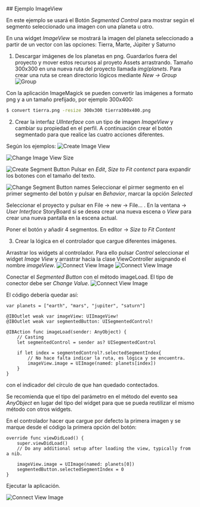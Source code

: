 ## Ejemplo ImageView

En este ejemplo se usará el Botón _Segmented Control_ para mostrar según el segmento seleccionado una imagen con una planeta u otro.

En una widget _ImageView_ se mostrará la imagen del planeta seleccionado a partir de un vector con las opciones: Tierra, Marte, Júpiter y Saturno

1. Descargar imágenes de los planetas en png. Guardarlos fuera del proyecto y mover estos recursos al proyeto Assets arrastrando. Tamaño 300x300 en una nueva ruta del proyecto llamada _img_/_planets_. Para crear una ruta se crean directorio lógicos mediante _New -> Group_
![Group](captions/day5/xcode_sample1.png)

Con la aplicación ImageMagick se pueden convertir las imágenes a formato png y a un tamaño prefijado, por ejemplo 300x400:
```bash
$ convert tierra.png -resize 300x300 tierra300x400.png
```

2. Crear la interfaz _UIInterface_ con un tipo de imagen _ImageView_ y cambiar su propiedad en el perfil. A continuación crear el botón segmentado para que realice las cuatro acciones diferentes.

Según los ejemplos:
![Create Image View](captions/day5/xcode_sample_view_image1.png)

![Change Image View Size](captions/day5/xcode_sample_view_image4.png)


![Create Segment Button](captions/day5/xcode_sample_view_image2.png)
Pulsar en _Edit_, _Size to Fit contenct_ para expandir los botones con el tamaño del texto.

![Change Segment Button names ](captions/day5/xcode_sample_view_image3.png)
Seleccionar el pirmer segmento en el primer segmento del botón y pulsar en _Behavior_, marcar la opción _Selected_

Seleccionar el proyecto y pulsar en File -> new -> File... . En la ventana -> _User Interface_ StoryBoard si se desea crear una nueva escena o _View_ para crear una nueva pantalla en la escena actual.

Poner el botón y añadir 4 segmentos. En editor -> _Size to Fit Content_

3. Crear la lógica en el controlador que cargue diferentes imágenes.


Arrastrar los widgets al controlador. Para ello pulsar _Control_ seleccionar el widget _Image View_ y arrastrar hacia la clase ViewController asignando el nombre _imageView_.
![Connect View Image](captions/day5/xcode_sample_view_image5.png)
![Connect View Image](captions/day5/xcode_sample_view_image6.png)

Conectar el _Segmented Button_ con el método imageLoad. El tipo de conector debe ser _Change Value_.
![Connect View Image](captions/day5/xcode_sample_view_image7.png)

El código debería quedar así:
```
var planets = ["earth", "mars", "jupiter", "saturn"]

@IBOutlet weak var imageView: UIImageView!
@IBOutlet weak var segmentedButton: UISegmentedControl!

@IBAction func imageLoad(sender: AnyObject) {
    // Casting
    let segmentedControl = sender as? UISegmentedControl

    if let index = segmentedControl?.selectedSegmentIndex{
        // No hace falta indicar la ruta, es lógica y se encuentra.
        imageView.image = UIImage(named: planets[index])
    }
}
```
con el indicador del círculo de que han quedado contectados.

Se recomienda que el tipo del parámetro en el método del evento sea _AnyObject_ en lugar del tipo del widget para que se pueda reutilizar el mismo método con otros widgets.


En el controlador hacer que cargue por defecto la primera imagen y se marque desde el código la primera opción del botón:
```
override func viewDidLoad() {
    super.viewDidLoad()
    // Do any additional setup after loading the view, typically from a nib.

    imageView.image = UIImage(named: planets[0])
    segmentedButton.selectedSegmentIndex = 0
}
```

Ejecutar la aplicación.

![Connect View Image](captions/day5/xcode_sample_view_image8.png)
